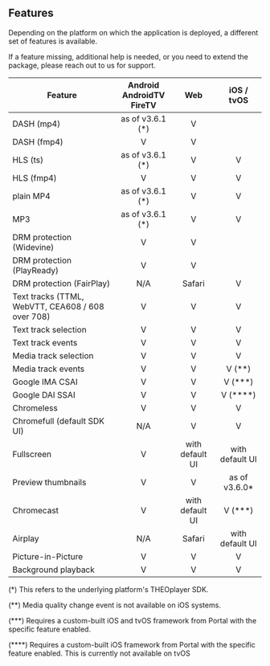 ## Features

Depending on the platform on which the application is deployed, a different set of features is available.

If a feature missing, additional help is needed, or you need to extend the package,
please reach out to us for support.

| Feature                                           | Android<br/>AndroidTV<br/>FireTV |       Web       |   iOS / tvOS    |
|---------------------------------------------------|:--------------------------------:|:---------------:|:---------------:|
| DASH (mp4)                                        |         as of v3.6.1 (*)         |        V        |                 |
| DASH (fmp4)                                       |                V                 |        V        |                 |
| HLS (ts)                                          |         as of v3.6.1 (*)         |        V        |        V        |
| HLS (fmp4)                                        |                V                 |        V        |        V        |
| plain MP4                                         |         as of v3.6.1 (*)         |        V        |        V        |
| MP3                               		              |         as of v3.6.1 (*)         |        V        |        V        |
| DRM protection (Widevine)                         |                V                 |        V        |                 |
| DRM protection (PlayReady)                        |                V                 |        V        |                 |
| DRM protection (FairPlay)                         |               N/A                |     Safari      |        V        |
| Text tracks (TTML, WebVTT, CEA608 / 608 over 708) |                V                 |        V        |        V        |
| Text track selection                              |                V                 |        V        |        V        |
| Text track events                                 |                V                 |        V        |        V        |
| Media track selection                             |                V                 |        V        |        V        |
| Media track events                                |                V                 |        V        |     V (**)      |
| Google IMA CSAI                                   |                V                 |        V        |     V (***)     |
| Google DAI SSAI                                   |                V                 |        V        |    V (****)     |
| Chromeless                                        |                V                 |        V        |        V        |
| Chromefull (default SDK UI)                       |               N/A                |        V        |        V        |
| Fullscreen                                        |                V                 | with default UI | with default UI |
| Preview thumbnails                                |                V                 |        V        |  as of v3.6.0*  |
| Chromecast                                        |                V                 | with default UI |     V (***)     |
| Airplay                                           |               N/A                |     Safari      | with default UI |
| Picture-in-Picture                                |                V                 |        V        |        V        |
| Background playback                               |                V                 |        V        |        V        |

(*) This refers to the underlying platform's THEOplayer SDK.

(**) Media quality change event is not available on iOS systems.

(***) Requires a custom-built iOS and tvOS framework from Portal with the specific feature enabled.

(****) Requires a custom-built iOS framework from Portal with the specific feature enabled. This is currently not available on tvOS
